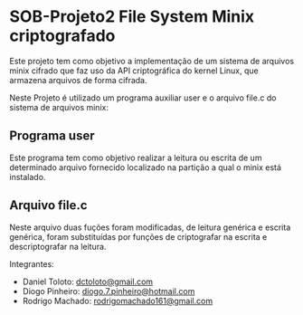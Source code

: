 # SOB-Projeto2 File System Minix criptografado

Este projeto tem como objetivo a implementação de um sistema de arquivos minix cifrado que faz uso da API criptográfica do kernel Linux, que armazena arquivos de forma cifrada. 

Neste Projeto é utilizado um programa auxiliar user e o arquivo file.c do sistema de arquivos minix:

Programa user
------------
Este programa tem como objetivo realizar a leitura ou escrita de um determinado arquivo fornecido localizado na partição a qual o minix está instalado.

Arquivo file.c 
------------
Neste arquivo duas fuções foram modificadas, de leitura genérica e escrita genérica, foram substituídas por funções de criptografar na escrita e descriptografar na leitura.

Integrantes:
* Daniel Toloto: dctoloto@gmail.com
* Diogo Pinheiro: diogo.7.pinheiro@hotmail.com  
* Rodrigo Machado: rodrigomachado161@gmail.com

